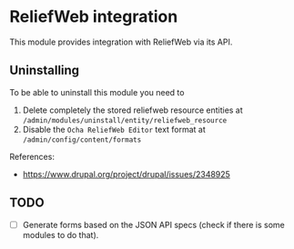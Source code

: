 ReliefWeb integration
=====================

This module provides integration with ReliefWeb via its API.

Uninstalling
------------

To be able to uninstall this module you need to

1. Delete completely the stored reliefweb resource entities at `/admin/modules/uninstall/entity/reliefweb_resource`
2. Disable the `Ocha ReliefWeb Editor` text format at `/admin/config/content/formats`

References:

- https://www.drupal.org/project/drupal/issues/2348925

TODO
----

- [ ] Generate forms based on the JSON API specs (check if there is some modules to do that).

